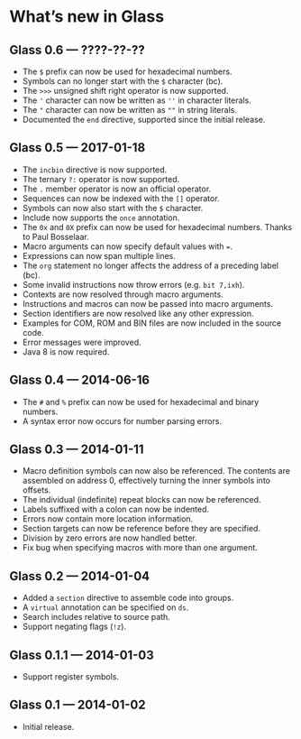 What’s new in Glass
===================

Glass 0.6 — ????-??-??
----------------------

  * The `$` prefix can now be used for hexadecimal numbers.
  * Symbols can no longer start with the `$` character (bc).
  * The `>>>` unsigned shift right operator is now supported.
  * The `'` character can now be written as `''` in character literals.
  * The `"` character can now be written as `""` in string literals.
  * Documented the `end` directive, supported since the initial release.

Glass 0.5 — 2017-01-18
----------------------

  * The `incbin` directive is now supported.
  * The ternary `?:` operator is now supported.
  * The `.` member operator is now an official operator.
  * Sequences can now be indexed with the `[]` operator.
  * Symbols can now also start with the `$` character.
  * Include now supports the `once` annotation.
  * The `0x` and `0X` prefix can now be used for hexadecimal numbers.
    Thanks to Paul Bosselaar.
  * Macro arguments can now specify default values with `=`.
  * Expressions can now span multiple lines.
  * The `org` statement no longer affects the address of a preceding label (bc).
  * Some invalid instructions now throw errors (e.g. `bit 7,ixh`).
  * Contexts are now resolved through macro arguments.
  * Instructions and macros can now be passed into macro arguments.
  * Section identifiers are now resolved like any other expression.
  * Examples for COM, ROM and BIN files are now included in the source code.
  * Error messages were improved.
  * Java 8 is now required.

Glass 0.4 — 2014-06-16
----------------------

  * The `#` and `%` prefix can now be used for hexadecimal and binary numbers.
  * A syntax error now occurs for number parsing errors.

Glass 0.3 — 2014-01-11
----------------------

  * Macro definition symbols can now also be referenced. The contents are
    assembled on address 0, effectively turning the inner symbols into offsets.
  * The individual (indefinite) repeat blocks can now be referenced.
  * Labels suffixed with a colon can now be indented.
  * Errors now contain more location information.
  * Section targets can now be reference before they are specified.
  * Division by zero errors are now handled better.
  * Fix bug when specifying macros with more than one argument.

Glass 0.2 — 2014-01-04
----------------------

  * Added a `section` directive to assemble code into groups.
  * A `virtual` annotation can be specified on `ds`.
  * Search includes relative to source path.
  * Support negating flags (`!z`).

Glass 0.1.1 — 2014-01-03
------------------------

  * Support register symbols.

Glass 0.1 — 2014-01-02
----------------------

  * Initial release.

